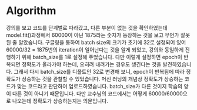 # Algorithm

강의를 보고 코드를 단계벌로 따라갔고, 다른 부분이 없는 것을 확인하였는데 model.fit()과정에서 60000이 아닌 1875라는 숫자가 등장하는 것을 보고 무언가 잘못된 줄 알았습니다. 구글링을 통하여 batch size의 크기가 초기에 32로 설정되어 있어 60000/32 = 1875번의 iteration이 일어난다는 것을 알게 되었고, 강의와 동일하게 진행하기 위해 batch_size를 1로 설정해 주었습니다. 다만 이렇게 설정하면 epoch이 반복되면 정확도가 올라가야 하는데, 오히려 내려가는 경우도 생긴다는 것을 발견하였습니다. 그래서 다시 batch_size를 디폴트인 32로 변경해 보니, epoch이 반복됨에 따라 정확도가 상승하는 것을 관찰할 수 있었습니다. 머신 러닝의 개념상 정확도가 상승하는 코드가 맞는 코드라고 판단하여 업로드하였습니다. batch_size가 다른 것이지 학습의 양이 다른 것이 아니기 때문입니다. 다만 교수님의 코드에서는 어떻게 60000/60000으로 나오는데 정확도가 상승하는지는 의문입니다.
